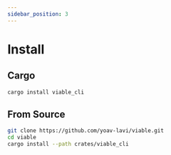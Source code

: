 ```yaml
---
sidebar_position: 3
---
```


# Install

## Cargo

```sh
cargo install viable_cli
```

## From Source

```sh
git clone https://github.com/yoav-lavi/viable.git
cd viable
cargo install --path crates/viable_cli
```